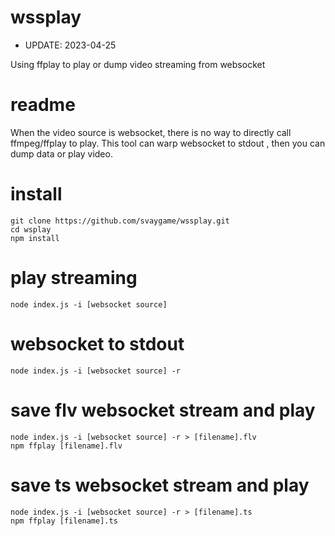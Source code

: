 # wssplay
- UPDATE: 2023-04-25

Using ffplay to play or dump video streaming from websocket

# readme
When the video source is websocket, there is no way to directly call ffmpeg/ffplay to play.
This tool can warp websocket to stdout , then you can dump data or play video.


# install
```
git clone https://github.com/svaygame/wssplay.git
cd wsplay
npm install
```

# play streaming
```
node index.js -i [websocket source]
```

# websocket to stdout
```
node index.js -i [websocket source] -r
```

# save flv websocket stream and play
```
node index.js -i [websocket source] -r > [filename].flv
npm ffplay [filename].flv
```

# save ts websocket stream and play
```
node index.js -i [websocket source] -r > [filename].ts
npm ffplay [filename].ts
```
